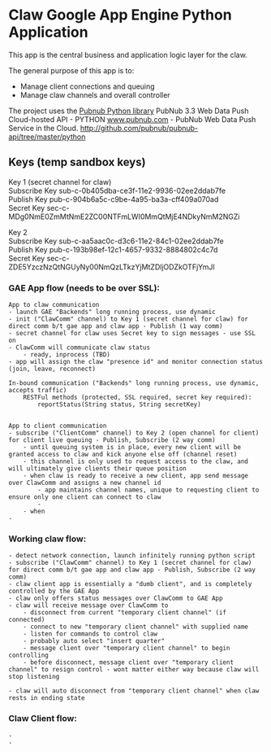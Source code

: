 # Claw Google App Engine Python Application

This app is the central business and application logic layer for the claw.

The general purpose of this app is to:

* Manage client connections and queuing
* Manage claw channels and overall controller

The project uses the [Pubnub Python library](https://github.com/pubnub/pubnub-api/tree/master/python/)
PubNub 3.3 Web Data Push Cloud-hosted API - PYTHON
www.pubnub.com - PubNub Web Data Push Service in the Cloud. 
http://github.com/pubnub/pubnub-api/tree/master/python

## Keys (temp sandbox keys)
Key 1 (secret channel for claw)  
Subscribe Key	sub-c-0b405dba-ce3f-11e2-9936-02ee2ddab7fe  
Publish Key	pub-c-904b6a5c-c9be-4a95-ba3a-cff409a070ad  
Secret Key	sec-c-MDg0NmE0ZmMtNmE2ZC00NTFmLWI0MmQtMjE4NDkyNmM2NGZi  

Key 2  
Subscribe Key	sub-c-aa5aac0c-d3c6-11e2-84c1-02ee2ddab7fe  
Publish Key	pub-c-193b98ef-12c1-4657-9332-8884802c4c7d  
Secret Key	sec-c-ZDE5YzczNzQtNGUyNy00NmQzLTkzYjMtZDljODZkOTFjYmJl  

### GAE App flow (needs to be over SSL):
	App to claw communication
	- launch GAE "Backends" long running process, use dynamic
	- init ("ClawComm" channel) to Key 1 (secret channel for claw) for direct comm b/t gae app and claw app - Publish (1 way comm)
	- secret channel for claw uses Secret key to sign messages - use SSL on
	- ClawComm will communicate claw status
		- ready, inprocess (TBD)
	- app will assign the claw "presence id" and monitor connection status (join, leave, reconnect)
	
	In-bound communication ("Backends" long running process, use dynamic, accepts traffic)
		RESTFul methods (protected, SSL required, secret key required):
			reportStatus(String status, String secretKey)
			
	
	App to client communication
	- subscribe ("ClientComm" channel) to Key 2 (open channel for client) for client live queuing - Publish, Subscribe (2 way comm)
		- until queuing system is in place, every new client will be granted access to claw and kick anyone else off (channel reset)
		- this channel is only used to request access to the claw, and will ultimately give clients their queue position
		- when claw is ready to receive a new client, app send message over ClawComm and assigns a new channel id
			- app maintains channel names, unique to requesting client to ensure only one client can connect to claw
			- 
		- when 
	- 


### Working claw flow:
	- detect network connection, launch infinitely running python script
	- subscribe ("ClawComm" channel) to Key 1 (secret channel for claw) for direct comm b/t gae app and claw app - Publish, Subscribe (2 way comm)
	- claw client app is essentially a "dumb client", and is completely controlled by the GAE App
	- claw only offers status messages over ClawComm to GAE App
	- claw will receive message over ClawComm to
		- disconnect from current "temporary client channel" (if connected) 
		- connect to new "temporary client channel" with supplied name
		- listen for commands to control claw
		- probably auto select "insert quarter"
		- message client over "temporary client channel" to begin controlling
		- before disconnect, message client over "temporary client channel" to resign control - wont matter either way because claw will stop listening 
		
	- claw will auto disconnect from "temporary client channel" when claw rests in ending state

### Claw Client flow:
	- 
	- 

